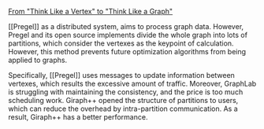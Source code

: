 [From "Think Like a Vertex" to "Think Like a Graph"](http://www.vldb.org/pvldb/vol7/p193-tian.pdf)

[[Pregel]] as a distributed system, aims to process graph data. However, Pregel and its open source implements divide the whole graph into lots of partitions, which consider the vertexes as the keypoint of calculation. However, this method prevents future optimization algorithms from being applied to graphs. 

Specifically, [[Pregel]] uses messages to update information between vertexes, which results the excessive amount of traffic. Moreover, GraphLab is struggling with maintaining the consistency, and the price is too much scheduling work. Giraph++ opened the structure of partitions to users, which can reduce the overhead by intra-partition communication. As a result, Giraph++ has a better performance.
